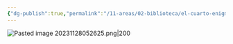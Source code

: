 ```yaml
---
{"dg-publish":true,"permalink":"/11-areas/02-biblioteca/el-cuarto-enigmatico-y-otras-narraciones/","noteIcon":""}
---
```


![Pasted image 20231128052625.png|200](/img/user/02%20Image/Pasted%20image%2020231128052625.png)